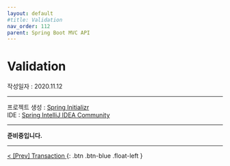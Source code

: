 ```yaml
---
layout: default
#title: Validation
nav_order: 112
parent: Spring Boot MVC API
---
```


# [](#header)Validation

작성일자 : 2020.11.12  

* * *

프로젝트 생성 : [Spring Initializr](https://start.spring.io)  
IDE : [Spring IntelliJ IDEA Community](https://www.jetbrains.com/idea/download)

* * *

**준비중입니다.**
  
* * *

[ < [Prev] Transaction ](111-transaction.html){: .btn .btn-blue .float-left }
<br/>  